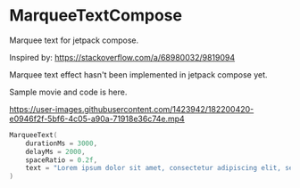 # MarqueeTextCompose

Marquee text for jetpack compose.

Inspired by: https://stackoverflow.com/a/68980032/9819094

Marquee text effect hasn't been implemented in jetpack compose yet.

Sample movie and code is here.

https://user-images.githubusercontent.com/1423942/182200420-e0946f2f-5bf6-4c05-a90a-71918e36c74e.mp4

```kotlin
MarqueeText(
    durationMs = 3000,
    delayMs = 2000,
    spaceRatio = 0.2f,
    text = "Lorem ipsum dolor sit amet, consectetur adipiscing elit, sed do eiusmod tempor incididunt ut labore et dolore magna aliqua. Ut enim ad minim veniam, quis nostrud exercitation ullamco laboris nisi ut aliquip ex ea commodo consequat. Duis aute irure dolor in reprehenderit in voluptate velit esse cillum dolore eu fugiat nulla pariatur. Excepteur sint occaecat cupidatat non proident, sunt in culpa qui officia deserunt mollit anim id est laborum."
)
```
